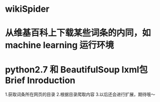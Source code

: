 wikiSpider
==========
从维基百科上下载某些词条的内同，如machine learning
运行环境
========
python2.7 和 BeautifulSoup lxml包
Brief Inroduction
=================
1.获取词条所在网页的目录
2.根据目录爬取内容
3.以后还会进行扩展，期待哦～
